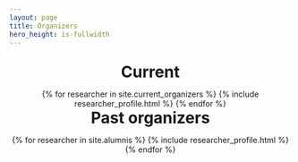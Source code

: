 ```yaml
---
layout: page
title: Organizers
hero_height: is-fullwidth
---
```


<style>
.inner {
max-width: 75em;
margin: 0 auto;
}

section.special, article.special {
text-align: center;
}

section.special article, article.special article {
text-align: left;
}

section.wrapper, article.wrapper {
padding: 1em 0;
}

section.wrapper header, article.wrapper header {
margin-bottom: 1em;
}

section.wrapper header h2, article.wrapper header h2 {
font-size: 2.0em;
margin: 0 0 .5em 0;
}

section.wrapper header p, article.wrapper header p {
font-size: 1.5em;
}

section.wrapper article header, article.wrapper article header {
margin: 0;
}


@media screen and (max-width: 980px) {

section.wrapper, article.wrapper {
padding: 1em 0;
}

}

@media screen and (max-width: 736px) {

section.wrapper header, article.wrapper header {
margin-bottom: 2em;
}

section.wrapper header h2, article.wrapper header h2 {
font-size: 2em;
}

}

@media screen and (max-width: 480px) {

section.wrapper, article.wrapper {
text-align: center;
}

section.wrapper article, article.wrapper article {
text-align: left;
}

}

/* Flex */

.flex {
display: -ms-flexbox;
-ms-flex-wrap: wrap;
-ms-flex-pack: justify;
display: -moz-flex;
display: -webkit-flex;
display: -ms-flex;
display: flex;
-moz-flex-wrap: wrap;
-webkit-flex-wrap: wrap;
-ms-flex-wrap: wrap;
flex-wrap: wrap;
-moz-justify-content: space-between;
-webkit-justify-content: space-between;
-ms-justify-content: space-between;
justify-content: space-between;
}

.flex.flex-2 article {
width: 47%;
}

.flex.flex-3 article {
position: relative;
width: 28%;
}

.flex.flex-3 article:before {
content: '';
position: absolute;
width: 100%;
height: 100%;
right: -2em;
top: 0;
pointer-events: none;
}

.flex.flex-3 article:last-child:before {
border: none;
}

.flex.flex-4 .box {
width: 21%;
}

@media screen and (max-width: 980px) {

.flex.flex-2 article {
width: 100%;
margin-bottom: 3em;
}

.flex.flex-2 article:last-child {
margin-bottom: 0;
}

.flex.flex-3 {
-moz-flex-direction: column;
-webkit-flex-direction: column;
-ms-flex-direction: column;
flex-direction: column;
}

.flex.flex-3 article {
width: 100%;
padding-bottom: 2.5em;
margin-bottom: 3em;
}

.flex.flex-3 article:last-child {
border: none;
padding-bottom: 0;
margin: 0 0 1em 0;
}

.flex.flex-3 article:before {
display: none;
}

.flex.flex-4 .box {
width: 47%;
}

}

@media screen and (max-width: 480px) {

.flex.flex-4 .box {
width: 100%;
}

}

/* Box */

.box {
margin-bottom: 2em;
padding: 1.5em;
/* remove shadow */
box-shadow: none;
}

.box > :last-child,
.box > :last-child > :last-child,
.box > :last-child > :last-child > :last-child {
margin-bottom: 0;
}

.box.alt {
border: 0;
border-radius: 0;
padding: 0;
}

.box.person {
padding: 3em 1.5em;
}

.box.person h3 {
margin: 0;
}

.box.person .image {
margin-bottom: 1em;
}

.box.person .image img {
max-width: 100%;
}

/* Image */

.image {
border-radius: 0;
border: 0;
display: inline-block;
position: relative;
}

.image img {
border-radius: 0;
display: block;
}

.image.left, .image.right {
max-width: 40%;
}

.image.left img, .image.right img {
width: 100%;
}

.image.round img {
border-radius: 100%;
}

.image.left {
float: left;
padding: 0 1.5em 1em 0;
top: 0.25em;
}

.image.right {
float: right;
padding: 0 0 1em 1.5em;
top: 0.25em;
}

.image.fit {
display: block;
margin: 0 0 2em 0;
width: 100%;
}

.image.fit img {
width: 100%;
}

.image.main {
display: block;
margin: 0 0 3em 0;
width: 100%;
}

.image.main img {
width: 100%;
}
</style>

<!-- Organizers page module-->

<section id="two" class="wrapper special">
  <div class="inner">
    <header>
    <h2 id="current">Current</h2>
    </header>
    <div class="flex flex-4">
      {% for researcher in site.current_organizers %}
        {% include researcher_profile.html %}
      {% endfor %}
    </div>
    <header>
      <h2 id="alumnis">Past organizers</h2>
    </header>
    <div class="flex flex-4">
      {% for researcher in site.alumnis %}
        {% include researcher_profile.html %}
      {% endfor %}
    </div>
  </div>
</section>
